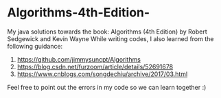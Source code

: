 # Algorithms-4th-Edition-
My java solutions towards the book: Algorithms (4th Edition) by Robert Sedgewick and Kevin Wayne
While writing codes, I also learned from the following guidance:
1) https://github.com/jimmysuncpt/Algorithms
2) https://blog.csdn.net/furzoom/article/details/52691678
3) https://www.cnblogs.com/songdechiu/archive/2017/03.html

Feel free to point out the errors in my code so we can learn together :)
